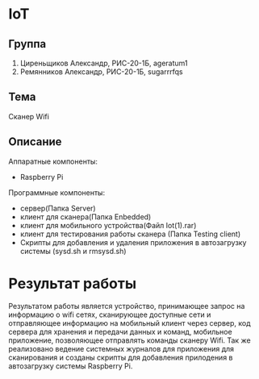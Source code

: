 # IoT

## Группа
1. Циреньщиков Александр, РИС-20-1Б, ageratum1
2. Ремянников Александр, РИС-20-1Б, sugarrrfqs

## Тема
Сканер Wifi 

## Описание
Аппаратные компоненты:
- Raspberry Pi

Программные компоненты:
- сервер(Папка Server)
- клиент для сканера(Папка Enbedded)
- клиент для мобильного устройства(Файл Iot(1).rar)
- клиент для тестирования работы сканера (Папка Testing client)
- Скрипты для добавления и удаления приложения в автозагрузку системы (sysd.sh и rmsysd.sh)

# Результат работы
Результатом работы является устройство, принимающее запрос на информацию о wifi сетях, сканирующее доступные сети и отправляющее информацию на мобильный клиент через сервер, код сервера для хранения и передачи данных и команд, мобильное приложение, позволяющее отправлять команды сканеру Wifi. Так же реализовано ведение системных журналов для приложения для сканирования и созданы скрипты для добавления прилодения в автозагрузку системы Raspberry Pi.
